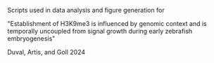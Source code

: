 Scripts used in data analysis and figure generation for 

"Establishment of H3K9me3 is influenced by genomic context and is temporally uncoupled from signal growth during early zebrafish embryogenesis"

Duval, Artis, and Goll 2024
